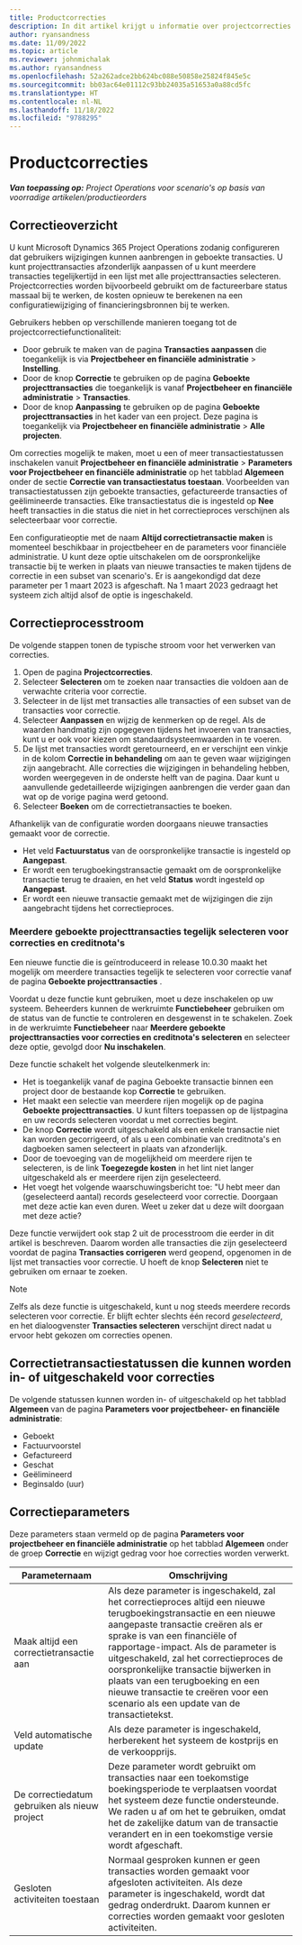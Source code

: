 ```yaml
---
title: Productcorrecties
description: In dit artikel krijgt u informatie over projectcorrecties.
author: ryansandness
ms.date: 11/09/2022
ms.topic: article
ms.reviewer: johnmichalak
ms.author: ryansandness
ms.openlocfilehash: 52a262adce2bb624bc088e50858e25824f845e5c
ms.sourcegitcommit: bb03ac64e01112c93bb24035a51653a0a88cd5fc
ms.translationtype: HT
ms.contentlocale: nl-NL
ms.lasthandoff: 11/18/2022
ms.locfileid: "9788295"
---
```

# <a name="project-adjustments"></a>Productcorrecties

_**Van toepassing op:** Project Operations voor scenario's op basis van voorradige artikelen/productieorders_

## <a name="adjustments-overview"></a>Correctieoverzicht

U kunt Microsoft Dynamics 365 Project Operations zodanig configureren dat gebruikers wijzigingen kunnen aanbrengen in geboekte transacties. U kunt projecttransacties afzonderlijk aanpassen of u kunt meerdere transacties tegelijkertijd in een lijst met alle projecttransacties selecteren. Projectcorrecties worden bijvoorbeeld gebruikt om de factureerbare status massaal bij te werken, de kosten opnieuw te berekenen na een configuratiewijziging of financieringsbronnen bij te werken.

Gebruikers hebben op verschillende manieren toegang tot de projectcorrectiefunctionaliteit:

- Door gebruik te maken van de pagina **Transacties aanpassen** die toegankelijk is via **Projectbeheer en financiële administratie** \> **Instelling**.
- Door de knop **Correctie** te gebruiken op de pagina **Geboekte projecttransacties** die toegankelijk is vanaf **Projectbeheer en financiële administratie** \> **Transacties**.
- Door de knop **Aanpassing** te gebruiken op de pagina **Geboekte projecttransacties** in het kader van een project. Deze pagina is toegankelijk via **Projectbeheer en financiële administratie** \> **Alle projecten**.

Om correcties mogelijk te maken, moet u een of meer transactiestatussen inschakelen vanuit **Projectbeheer en financiële administratie** \> **Parameters voor Projectbeheer en financiële administratie** op het tabblad **Algemeen** onder de sectie **Correctie van transactiestatus toestaan**. Voorbeelden van transactiestatussen zijn geboekte transacties, gefactureerde transacties of geëlimineerde transacties. Elke transactiestatus die is ingesteld op **Nee** heeft transacties in die status die niet in het correctieproces verschijnen als selecteerbaar voor correctie.

Een configuratieoptie met de naam **Altijd correctietransactie maken** is momenteel beschikbaar in projectbeheer en de parameters voor financiële administratie. U kunt deze optie uitschakelen om de oorspronkelijke transactie bij te werken in plaats van nieuwe transacties te maken tijdens de correctie in een subset van scenario's. Er is aangekondigd dat deze parameter per 1 maart 2023 is afgeschaft. Na 1 maart 2023 gedraagt het systeem zich altijd alsof de optie is ingeschakeld.

## <a name="adjustments-process-flow"></a>Correctieprocesstroom

De volgende stappen tonen de typische stroom voor het verwerken van correcties.

1. Open de pagina **Projectcorrecties**.
2. Selecteer **Selecteren** om te zoeken naar transacties die voldoen aan de verwachte criteria voor correctie.
3. Selecteer in de lijst met transacties alle transacties of een subset van de transacties voor correctie.
4. Selecteer **Aanpassen** en wijzig de kenmerken op de regel. Als de waarden handmatig zijn opgegeven tijdens het invoeren van transacties, kunt u er ook voor kiezen om standaardsysteemwaarden in te voeren.
5. De lijst met transacties wordt geretourneerd, en er verschijnt een vinkje in de kolom **Correctie in behandeling** om aan te geven waar wijzigingen zijn aangebracht. Alle correcties die wijzigingen in behandeling hebben, worden weergegeven in de onderste helft van de pagina. Daar kunt u aanvullende gedetailleerde wijzigingen aanbrengen die verder gaan dan wat op de vorige pagina werd getoond.
6. Selecteer **Boeken** om de correctietransacties te boeken.

Afhankelijk van de configuratie worden doorgaans nieuwe transacties gemaakt voor de correctie.

- Het veld **Factuurstatus** van de oorspronkelijke transactie is ingesteld op **Aangepast**.
- Er wordt een terugboekingstransactie gemaakt om de oorspronkelijke transactie terug te draaien, en het veld **Status** wordt ingesteld op **Aangepast**.
- Er wordt een nieuwe transactie gemaakt met de wijzigingen die zijn aangebracht tijdens het correctieproces.

### <a name="selecting-multiple-posted-project-transactions-at-a-time-for-adjustments-and-credit-notes"></a>Meerdere geboekte projecttransacties tegelijk selecteren voor correcties en creditnota's

Een nieuwe functie die is geïntroduceerd in release 10.0.30 maakt het mogelijk om meerdere transacties tegelijk te selecteren voor correctie vanaf de pagina **Geboekte projecttransacties** .

Voordat u deze functie kunt gebruiken, moet u deze inschakelen op uw systeem. Beheerders kunnen de werkruimte **Functiebeheer** gebruiken om de status van de functie te controleren en desgewenst in te schakelen. Zoek in de werkruimte **Functiebeheer** naar **Meerdere geboekte projecttransacties voor correcties en creditnota's selecteren** en selecteer deze optie, gevolgd door **Nu inschakelen**.

Deze functie schakelt het volgende sleutelkenmerk in:

- Het is toegankelijk vanaf de pagina Geboekte transactie binnen een project door de bestaande kop **Correctie** te gebruiken.
- Het maakt een selectie van meerdere rijen mogelijk op de pagina **Geboekte projecttransacties**. U kunt filters toepassen op de lijstpagina en uw records selecteren voordat u met correcties begint.
- De knop **Correctie** wordt uitgeschakeld als een enkele transactie niet kan worden gecorrigeerd, of als u een combinatie van creditnota's en dagboeken samen selecteert in plaats van afzonderlijk.
- Door de toevoeging van de mogelijkheid om meerdere rijen te selecteren, is de link **Toegezegde kosten** in het lint niet langer uitgeschakeld als er meerdere rijen zijn geselecteerd.
- Het voegt het volgende waarschuwingsbericht toe: "U hebt meer dan (geselecteerd aantal) records geselecteerd voor correctie. Doorgaan met deze actie kan even duren. Weet u zeker dat u deze wilt doorgaan met deze actie?

Deze functie verwijdert ook stap 2 uit de processtroom die eerder in dit artikel is beschreven. Daarom worden alle transacties die zijn geselecteerd voordat de pagina **Transacties corrigeren** werd geopend, opgenomen in de lijst met transacties voor correctie. U hoeft de knop **Selecteren** niet te gebruiken om ernaar te zoeken.

> [!NOTE] 
> Zelfs als deze functie is uitgeschakeld, kunt u nog steeds meerdere records selecteren voor correctie. Er blijft echter slechts één record *geselecteerd*, en het dialoogvenster **Transacties selecteren** verschijnt direct nadat u ervoor hebt gekozen om correcties openen.

## <a name="adjustment-transaction-statuses-that-can-be-enabled-or-disabled-for-adjustments"></a>Correctietransactiestatussen die kunnen worden in- of uitgeschakeld voor correcties

De volgende statussen kunnen worden in- of uitgeschakeld op het tabblad **Algemeen** van de pagina **Parameters voor projectbeheer- en financiële administratie**:

- Geboekt
- Factuurvoorstel
- Gefactureerd
- Geschat
- Geëlimineerd
- Beginsaldo (uur)

## <a name="adjustment-parameters"></a>Correctieparameters

Deze parameters staan vermeld op de pagina **Parameters voor projectbeheer en financiële administratie** op het tabblad **Algemeen** onder de groep **Correctie** en wijzigt gedrag voor hoe correcties worden verwerkt. 

| Parameternaam | Omschrijving |
|----------------|-------------
| Maak altijd een correctietransactie aan | Als deze parameter is ingeschakeld, zal het correctieproces altijd een nieuwe terugboekingstransactie en een nieuwe aangepaste transactie creëren als er sprake is van een financiële of rapportage-impact. Als de parameter is uitgeschakeld, zal het correctieproces de oorspronkelijke transactie bijwerken in plaats van een terugboeking en een nieuwe transactie te creëren voor een scenario als een update van de transactietekst. |
| Veld automatische update | Als deze parameter is ingeschakeld, herberekent het systeem de kostprijs en de verkoopprijs. |
| De correctiedatum gebruiken als nieuw project | Deze parameter wordt gebruikt om transacties naar een toekomstige boekingsperiode te verplaatsen voordat het systeem deze functie ondersteunde. We raden u af om het te gebruiken, omdat het de zakelijke datum van de transactie verandert en in een toekomstige versie wordt afgeschaft. |
| Gesloten activiteiten toestaan | Normaal gesproken kunnen er geen transacties worden gemaakt voor afgesloten activiteiten. Als deze parameter is ingeschakeld, wordt dat gedrag onderdrukt. Daarom kunnen er correcties worden gemaakt voor gesloten activiteiten. |
